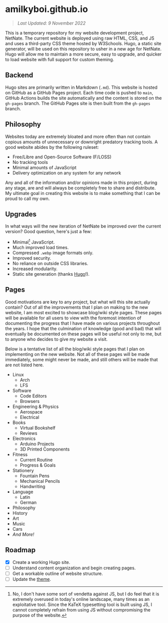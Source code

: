# amilkyboi.github.io

> *Last Updated: 9 November 2022*

This is a temporary repository for my website development project, NetNate. The current website is deployed using raw HTML, CSS, and JS and uses a third-party CSS theme hosted by W3Schools. Hugo, a static site generator, will be used on this repository to usher in a new age for NetNate. Hugo will allow me to maintain a more secure, easy to upgrade, and quicker to load website with full support for custom theming.

## Backend

Hugo sites are primarily written in Markdown (`.md`). This website is hosted on GitHub as a GitHub Pages project. Each time code is pushed to `main`, GitHub Actions builds the site automatically and the content is stored on the `gh-pages` branch. The GitHub Pages site is then built from the `gh-pages` branch.

## Philosophy

Websites today are extremely bloated and more often than not contain copious amounts of unnecessary or downright predatory tracking tools. A good website abides by the following ruleset:

- Free/Libre and Open-Source Software (F/LOSS)
- No tracking tools
- Minimal amounts of JavaScript
- Delivery optimization on any system for any network

Any and all of the information and/or opinions made in this project, during any stage, are and will always be completely free to share and distribute. My ultimate goal in creating this website is to make something that I can be proud to call my own.

## Upgrades

In what ways will the new iteration of NetNate be improved over the current version? Good question, here's just a few:

- Minimal[^1] JavaScript.
- Much improved load times.
- Compressed `.webp` image formats only.
- Improved security.
- No reliance on outside CSS libraries.
- Increased modularity.
- Static site generation (thanks [Hugo](https://gohugo.io/)!).

[^1]: No, I don't have some sort of vendetta against JS, but I do feel that it is extremely overused in today's online landscape, many times as an exploitative tool. Since the KaTeX typesetting tool is built using JS, I cannot completely refrain from using JS without compromising the purpose of the website.

## Pages

Good motivations are key to any project, but what will this site actually contain? Out of all the improvements that I plan on making to the new website, I am most excited to showcase blog/wiki style pages. These pages will be available for all users to view with the foremost intention of documenting the progress that I have made on various projects throughout the years. I hope that the culmination of knowledge (good and bad) that will eventually be documented on these pages will be useful not only to me, but to anyone who decides to give my website a visit.

Below is a tentative list of all the blog/wiki style pages that I plan on implementing on the new website. Not all of these pages will be made immediately, some might never be made, and still others will be made that are not listed here.

- Linux
  - Arch
  - LFS
- Software
  - Code Editors
  - Browsers
- Engineering & Physics
  - Aerospace
  - Electrical
- Books
  - Virtual Bookshelf
  - Reviews
- Electronics
  - Arduino Projects
  - 3D Printed Components
- Fitness
  - Current Routine
  - Progress & Goals
- Stationery
  - Fountain Pens
  - Mechanical Pencils
  - Handwriting
- Language
  - Latin
  - German
- Philosophy
- History
- Art
- Music
- Cars
- *And More!*

## Roadmap

- [x] Create a working Hugo site.
- [ ] Understand content organization and begin creating pages.
- [ ] Get a workable outline of website structure.
- [ ] Update the [theme](https://github.com/joeroe/risotto).
